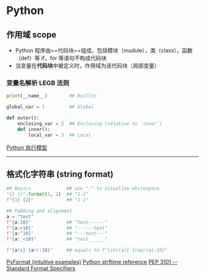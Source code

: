 # Python

## 作用域 scope

- Python 程序由==代码块==组成，包括模块（mudule），类（class），函数（def）等
  if，for 等语句不构成代码块
- 当变量在**代码块**中被定义时，作用域为该代码块（局部变量）

### 变量名解析 LEGB 法则

```python
print(__name__)        ## Builtin

global_var = 1         ## Global

def outer():
    enclosing_var = 2  ## Enclosing (relative to `inner`)
    def inner():
        local_var = 3  ## Local
```

[Python 执行模型](https://docs.python.org/3/reference/executionmodel.html)

---

## 格式化字符串 (string format)

```python
## Basics             ## use "·" to visualize whitespace
"{} {}".format(1, 2)  ## "1·2"
f"{1} {2}"            ## "1·2"

## Padding and alignment
a = "test"
f"{a:10}"             ## "test······"
f"{a:>10}"            ## "······test"
f"{a:^10}"            ## "···test···"
f"{a:_<10}"           ## "test______"

f"{a!s} {a!r:10}"     ## equals to f"{str(a)} {repr(a):10}"
```

[PyFormat (intuitive examples)](https://pyformat.info/)
[Python strftime reference](https://strftime.org/)
[PEP 3101 -- Standard Format Specifiers](https://www.python.org/dev/peps/pep-3101/#format-specifiers)
